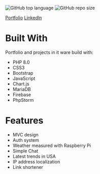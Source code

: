 ![GitHub top language](https://img.shields.io/github/languages/top/xederro/portfolio)
![GitHub repo size](https://img.shields.io/github/repo-size/xederro/portfolio)

[Portfolio](https://dawid.j.pl/ "dawid.j.pl") 
[LinkedIn](https://www.linkedin.com/in/dawidjablonski/ "LinkedIn")

# Built With
Portfolio and projects in it ware build with:

   - PHP 8.0
   - CSS3
   - Bootstrap
   - JavaScript
   - Chart.js
   - MariaDB 
   - Firebase
   - PhpStorm

# Features

   - MVC design
   - Auth system
   - Weather measured with Raspberry Pi
   - Simple Chat
   - Latest trends in USA
   - IP address localization
   - Link shortener